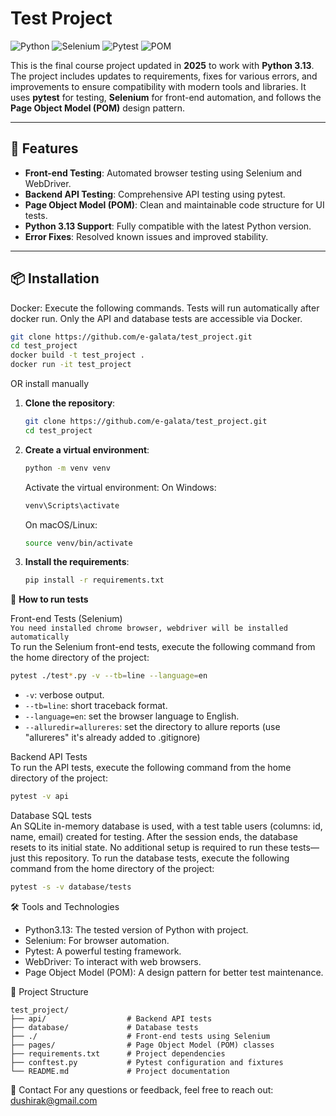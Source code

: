 # Test Project

![Python](https://img.shields.io/badge/Python-3.13-blue)
![Selenium](https://img.shields.io/badge/Selenium-4.x-green)
![Pytest](https://img.shields.io/badge/Pytest-Testing%20Framework-orange)
![POM](https://img.shields.io/badge/Pattern-Page%20Object%20Model-yellow)

This is the final course project updated in **2025** to work with **Python 3.13**. The project includes updates to requirements, fixes for various errors, and improvements to ensure compatibility with modern tools and libraries. It uses **pytest** for testing, **Selenium** for front-end automation, and follows the **Page Object Model (POM)** design pattern.

---

## 🚀 Features

- **Front-end Testing**: Automated browser testing using Selenium and WebDriver.
- **Backend API Testing**: Comprehensive API testing using pytest.
- **Page Object Model (POM)**: Clean and maintainable code structure for UI tests.
- **Python 3.13 Support**: Fully compatible with the latest Python version.
- **Error Fixes**: Resolved known issues and improved stability.

---

## 📦 Installation
Docker:
Execute the following commands. Tests will run automatically after docker run. Only the API and database tests are accessible via Docker.
   ```bash
   git clone https://github.com/e-galata/test_project.git
   cd test_project
   docker build -t test_project .
   docker run -it test_project
   ```  
OR install manually

1. **Clone the repository**:
   ```bash
   git clone https://github.com/e-galata/test_project.git
   cd test_project
   ```

2. **Create a virtual environment**:
   ```bash
   python -m venv venv
   ```
   Activate the virtual environment:
     On Windows:
     ```bash
     venv\Scripts\activate
     ```
     On macOS/Linux:
     ```bash
     source venv/bin/activate
     ```

3. **Install the requirements**:
   ```bash
   pip install -r requirements.txt
   ```

🚀 **How to run tests**  

Front-end Tests (Selenium)  
`You need installed chrome browser, webdriver will be installed automatically`  
To run the Selenium front-end tests, execute the following command from the home directory of the project:
```bash
pytest ./test*.py -v --tb=line --language=en
```
  * `-v`: verbose output.
  * `--tb=line`: short traceback format.
  * `--language=en`: set the browser language to English.
  * `--alluredir=allureres`: set the directory to allure reports (use "allureres" it's already added to .gitignore) 

Backend API Tests  
To run the API tests, execute the following command from the home directory of the project:
```bash
pytest -v api
```

Database SQL tests  
An SQLite in-memory database is used, with a test table users (columns: id, name, email) created for testing. After the session ends, the database resets to its initial state. No additional setup is required to run these tests—just this repository.
To run the database tests, execute the following command from the home directory of the project:
```bash
pytest -s -v database/tests
```

🛠️ Tools and Technologies  
* Python3.13: The tested version of Python with project.  
* Selenium: For browser automation.  
* Pytest: A powerful testing framework.  
* WebDriver: To interact with web browsers.  
* Page Object Model (POM): A design pattern for better test maintenance.  

📂 Project Structure
```
test_project/
├── api/                  # Backend API tests
├── database/             # Database tests
├── ./                    # Front-end tests using Selenium
├── pages/                # Page Object Model (POM) classes
├── requirements.txt      # Project dependencies
├── conftest.py           # Pytest configuration and fixtures
└── README.md             # Project documentation
```

📧 Contact
For any questions or feedback, feel free to reach out: dushirak@gmail.com

